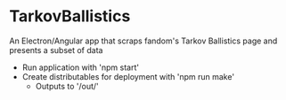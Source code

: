 # TarkovBallistics
An Electron/Angular app that scraps fandom's Tarkov Ballistics page and presents a subset of data


* Run application with 'npm start'
* Create distributables for deployment with 'npm run make'
  * Outputs to '/out/' 
